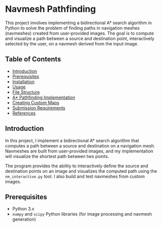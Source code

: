 # Navmesh Pathfinding

This project involves implementing a bidirectional A* search algorithm in Python to solve the problem of finding paths in navigation meshes (navmeshes) created from user-provided images. The goal is to compute and visualize a path between a source and destination point, interactively selected by the user, on a navmesh derived from the input image.

## Table of Contents

- [Introduction](#introduction)
- [Prerequisites](#prerequisites)
- [Installation](#installation)
- [Usage](#usage)
- [File Structure](#file-structure)
- [A* Pathfinding Implementation](#a-pathfinding-implementation)
- [Creating Custom Maps](#creating-custom-maps)
- [Submission Requirements](#submission-requirements)
- [References](#references)

## Introduction

In this project, I implement a bidirectional A* search algorithm that computes a path between a source and destination on a navigation mesh. Navmeshes are built from user-provided images, and my implementation will visualize the shortest path between two points.

The program provides the ability to interactively define the source and destination points on an image and visualizes the computed path using the `nm_interactive.py` tool. I also build and test navmeshes from custom images.

## Prerequisites

- Python 3.x
- `numpy` and `scipy` Python libraries (for image processing and navmesh generation)
